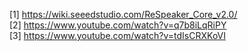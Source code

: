 [1] https://wiki.seeedstudio.com/ReSpeaker_Core_v2.0/  \
[2] https://www.youtube.com/watch?v=q7b8iLqRiPY  \
[3] https://www.youtube.com/watch?v=tdIsCRXKoVI
